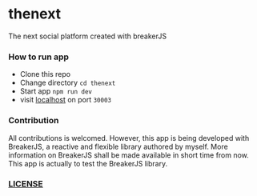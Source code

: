 # thenext

The next social platform created with breakerJS

### How to run app

- Clone this repo
- Change directory `cd thenext`
- Start app `npm run dev`
- visit [localhost](http://localhost:30003) on port `30003`

### Contribution

All contributions is welcomed. However, this app is being developed with BreakerJS, a
reactive and flexible library authored by myself. More information on BreakerJS shall be made available
in short time from now. This app is actually to test the BreakerJS library.

### [LICENSE](https://github.com/KBismark/thenext/blob/master/LICENSE)
